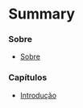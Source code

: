 # Summary

### Sobre

* [Sobre](README.md)

### Capítulos

* [Introdução](chapters/chapter-00-pt.md)
